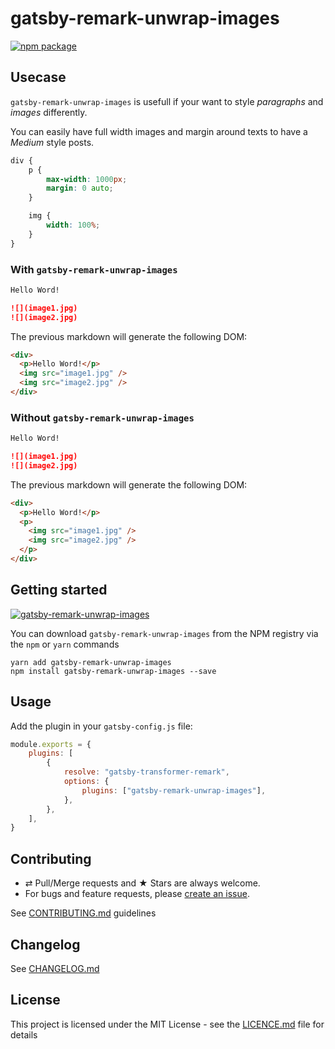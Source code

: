 # gatsby-remark-unwrap-images

[![npm package][npm-badge]][npm]

## Usecase

`gatsby-remark-unwrap-images` is usefull if your want to style _paragraphs_ and _images_ differently.

You can easily have full width images and margin around texts to have a _Medium_ style posts.

```css
div {
    p {
        max-width: 1000px;
        margin: 0 auto;
    }

    img {
        width: 100%;
    }
}
```

### With `gatsby-remark-unwrap-images`

```md
Hello Word!

![](image1.jpg)
![](image2.jpg)
```

The previous markdown will generate the following DOM:

```html
<div>
  <p>Hello Word!</p>
  <img src="image1.jpg" />
  <img src="image2.jpg" />
</div>
```

### Without `gatsby-remark-unwrap-images`

```md
Hello Word!

![](image1.jpg)
![](image2.jpg)
```

The previous markdown will generate the following DOM:

```html
<div>
  <p>Hello Word!</p>
  <p>
    <img src="image1.jpg" />
    <img src="image2.jpg" />
  </p>
</div>
```

## Getting started

[![gatsby-remark-unwrap-images](https://nodei.co/npm/gatsby-remark-unwrap-images.png?downloads=true&downloadRank=true&stars=true)](https://nodei.co/npm/gatsby-remark-unwrap-images/)

You can download `gatsby-remark-unwrap-images` from the NPM registry via the
`npm` or `yarn` commands

```shell
yarn add gatsby-remark-unwrap-images
npm install gatsby-remark-unwrap-images --save
```

## Usage

Add the plugin in your `gatsby-config.js` file:

```js
module.exports = {
    plugins: [
        {
            resolve: "gatsby-transformer-remark",
            options: {
                plugins: ["gatsby-remark-unwrap-images"],
            },
        },
    ],
}
```

## Contributing

-   ⇄ Pull/Merge requests and ★ Stars are always welcome.
-   For bugs and feature requests, please [create an issue][github-issue].

See [CONTRIBUTING.md](./CONTRIBUTING.md) guidelines

## Changelog

See [CHANGELOG.md](./CHANGELOG.md)

## License

This project is licensed under the MIT License - see the
[LICENCE.md](./LICENCE.md) file for details

[npm-badge]: https://img.shields.io/npm/v/gatsby-remark-unwrap-images.svg?style=flat-square
[npm]: https://www.npmjs.org/package/gatsby-remark-unwrap-images
[github-issue]: https://github.com/cedricdelpoux/gatsby-remark-unwrap-images/issues/new
